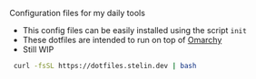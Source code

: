 Configuration files for my daily tools
- This config files can be easily installed using the script `init`
- These dotfiles are intended to run on top of [Omarchy](https://omarchy.org/)
- Still WIP

```bash
 curl -fsSL https://dotfiles.stelin.dev | bash
```
